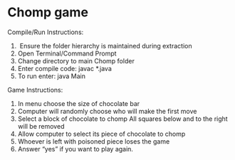 # Chomp game 
Compile/Run Instructions:
1.  Ensure the folder hierarchy is maintained during extraction
2. Open Terminal/Command Prompt
3. Change directory to main Chomp folder
4.  Enter compile code: javac *.java
5. To run enter: java Main 

Game Instructions:
1.  In menu choose the size of chocolate bar 
2.  Computer will randomly choose who will make the first move 
3. Select a block of chocolate to chomp
All squares below and to the right will be removed
4.  Allow computer to select its piece of chocolate to chomp
5.  Whoever is left with poisoned piece loses the game
6. Answer “yes” if you want to play again. 
